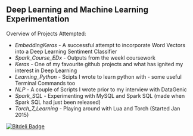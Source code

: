 ## Deep Learning and Machine Learning Experimentation

Overview of Projects Attempted:

* *EmbeddingKeras* - A successful attempt to incorporate Word Vectors into a Deep Learning Sentiment Classifier
* *Spark_Course_EDx* - Outputs from the weekl coursework
* *Keras* - One of my favourite github projects and what has ignited my interest in Deep Learning
* *Learning_Python* - Scipts I wrote to learn python with - some useful Terminal Commands too
* *NLP* - A couple of Scripts I wrote prior to my interview with DataGenic
* *Spark_SQL* - Experimenting with MySQL and Spark SQL (made when Spark SQL had just been released)
* *Torch_7_Learning* - Playing around with Lua and Torch (Started Jan 2015)


[![Bitdeli Badge](https://d2weczhvl823v0.cloudfront.net/dandxy89/deeplearning_machinelearning/trend.png)](https://bitdeli.com/free "Bitdeli Badge")

